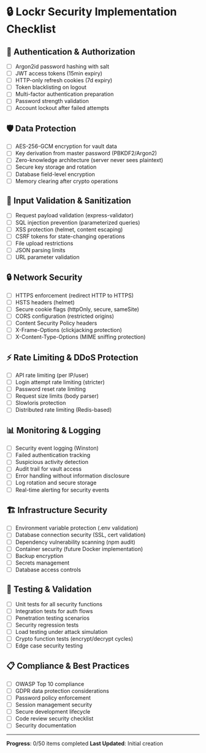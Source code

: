 # 🔒 Lockr Security Implementation Checklist

## 🔐 Authentication & Authorization
- [ ] Argon2id password hashing with salt
- [ ] JWT access tokens (15min expiry)
- [ ] HTTP-only refresh cookies (7d expiry)
- [ ] Token blacklisting on logout
- [ ] Multi-factor authentication preparation
- [ ] Password strength validation
- [ ] Account lockout after failed attempts

## 🛡️ Data Protection
- [ ] AES-256-GCM encryption for vault data
- [ ] Key derivation from master password (PBKDF2/Argon2)
- [ ] Zero-knowledge architecture (server never sees plaintext)
- [ ] Secure key storage and rotation
- [ ] Database field-level encryption
- [ ] Memory clearing after crypto operations

## 🚦 Input Validation & Sanitization
- [ ] Request payload validation (express-validator)
- [ ] SQL injection prevention (parameterized queries)
- [ ] XSS protection (helmet, content escaping)
- [ ] CSRF tokens for state-changing operations
- [ ] File upload restrictions
- [ ] JSON parsing limits
- [ ] URL parameter validation

## 🔒 Network Security
- [ ] HTTPS enforcement (redirect HTTP to HTTPS)
- [ ] HSTS headers (helmet)
- [ ] Secure cookie flags (httpOnly, secure, sameSite)
- [ ] CORS configuration (restricted origins)
- [ ] Content Security Policy headers
- [ ] X-Frame-Options (clickjacking protection)
- [ ] X-Content-Type-Options (MIME sniffing protection)

## ⚡ Rate Limiting & DDoS Protection
- [ ] API rate limiting (per IP/user)
- [ ] Login attempt rate limiting (stricter)
- [ ] Password reset rate limiting
- [ ] Request size limits (body parser)
- [ ] Slowloris protection
- [ ] Distributed rate limiting (Redis-based)

## 📊 Monitoring & Logging
- [ ] Security event logging (Winston)
- [ ] Failed authentication tracking
- [ ] Suspicious activity detection
- [ ] Audit trail for vault access
- [ ] Error handling without information disclosure
- [ ] Log rotation and secure storage
- [ ] Real-time alerting for security events

## 🏗️ Infrastructure Security
- [ ] Environment variable protection (.env validation)
- [ ] Database connection security (SSL, cert validation)
- [ ] Dependency vulnerability scanning (npm audit)
- [ ] Container security (future Docker implementation)
- [ ] Backup encryption
- [ ] Secrets management
- [ ] Database access controls

## 🧪 Testing & Validation
- [ ] Unit tests for all security functions
- [ ] Integration tests for auth flows
- [ ] Penetration testing scenarios
- [ ] Security regression tests
- [ ] Load testing under attack simulation
- [ ] Crypto function tests (encrypt/decrypt cycles)
- [ ] Edge case security testing

## 📋 Compliance & Best Practices
- [ ] OWASP Top 10 compliance
- [ ] GDPR data protection considerations
- [ ] Password policy enforcement
- [ ] Session management security
- [ ] Secure development lifecycle
- [ ] Code review security checklist
- [ ] Security documentation

---
**Progress**: 0/50 items completed
**Last Updated**: Initial creation 
